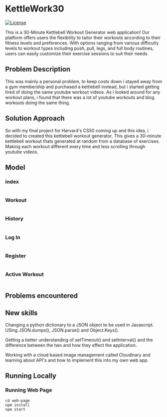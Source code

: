 # KettleWork30

<a href="https://github.com/SReddy-96/project/LICENSE">
    <img alt="License" src="https://img.shields.io/github/license/SReddy-96/project.svg?color=blue&cachedrop">
</a>


This is a 30-Minute Kettlebell Workout Generator web application! Our platform offers users the flexibility to tailor their workouts according to their fitness levels and preferences. With options ranging from various difficulty levels to workout types including push, pull, legs, and full body routines, users can easily customize their exercise sessions to suit their needs.

## Problem Description
This was mainly a personal problem, to keep costs down i stayed away from a gym membership and purchased a kettlebell instead, but i started getting tired of doing the same youtube workout videos. As i looked around for any workout plans, i found that there was a lot of youtube workouts and blog workouts doing the same thing.

## Solution Approach
So with my final project for Harvard's CS50 coming up and this idea, i decided to created this kettlebell workout generator. This gives a 30-minute kettlebell workout thats generated at random from a database of exercises. Making each workout different every time and less scrolling through youtube videos.


## Model
### index
<p align="center">
    <img src="">
</p>



### Workout
<p align="center">
    <img src="">
</p>

### History
<p align="center">
    <img src="">
</p>

### Log In
<p align="center">
    <img src="">
</p>

### Register
<p align="center">
    <img src="">
</p>

### Active Workout
<p align="center">
    <img src="">
</p>

## Problems encountered



## New skills

Changing a python dictionary to a JSON object to be used in Javascript. USing JSON.dumps(), JSON.parse() and Object.Keys().

Getting a better understanding of setTimeout() and setInterval() and the difference between the two and how they effect the application.

Working with a cloud based image management called Cloudinary and learning about API's and how to implement this into my own web app.

## Running Locally

### Running Web Page
```
cd web-page
npm install
npm start
```

